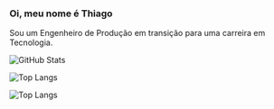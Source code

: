 ### Oi, meu nome é Thiago

Sou um Engenheiro de Produção em transição para uma carreira em Tecnologia.

![GitHub Stats](https://github-readme-stats.vercel.app/api?username=freitasthiiago&theme=transparent&bg_color=000&border_color=30A3DC&show_icons=true&icon_color=30A3DC&title_color=E94D5F&text_color=FFF)

![Top Langs](https://github-readme-stats-git-masterrstaa-rickstaa.vercel.app/api/top-langs/?username=freitasthiiago&bg_color=000&border_color=30A3DC&title_color=E94D5F&text_color=FFF)

![Top Langs](https://github-readme-stats-git-masterrstaa-rickstaa.vercel.app/api/top-langs/?username=freitasthiiago&bg_color=000&border_color=30A3DC&title_color=E94D5F&text_color=FFF)